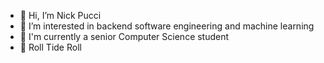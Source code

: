 - 👋 Hi, I’m Nick Pucci
- 👀 I’m interested in backend software engineering and machine learning
- 🌱 I'm currently a senior Computer Science student
- 🐘 Roll Tide Roll

<!---
nickpucci-ops/nickpucci-ops is a ✨ special ✨ repository because its `README.md` (this file) appears on your GitHub profile.
You can click the Preview link to take a look at your changes.
--->
